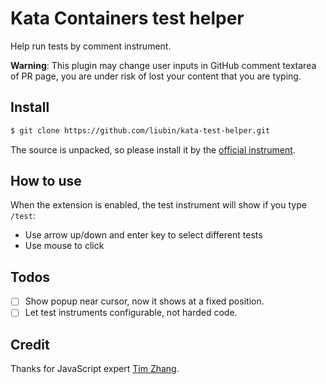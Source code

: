 # Kata Containers test helper

Help run tests by comment instrument.

**Warning**: This plugin may change user inputs in GitHub comment textarea of PR page, you are under risk of lost your content that you are typing.

## Install

```bash
$ git clone https://github.com/liubin/kata-test-helper.git
```

The source is unpacked, so please install it by the [official instrument](https://developer.chrome.com/docs/extensions/mv3/getstarted/#unpacked).

## How to use

When the extension is enabled, the test instrument will show if you type `/test`:

- Use arrow up/down and enter key to select different tests
- Use mouse to click

## Todos

- [ ] Show popup near cursor, now it shows at a fixed position.
- [ ] Let test instruments configurable, not harded code.

## Credit

Thanks for JavaScript expert [Tim Zhang](https://github.com/Tim-Zhang).

